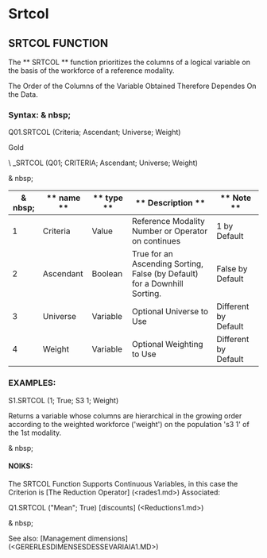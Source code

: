 # Srtcol

## SRTCOL FUNCTION

The ** SRTCOL ** function prioritizes the columns of a logical variable on the basis of the workforce of a reference modality.

The Order of the Columns of the Variable Obtained Therefore Dependes On the Data.

### Syntax: & nbsp;

Q01.SRTCOL (Criteria; Ascendant; Universe; Weight)

Gold

\ _SRTCOL (Q01; CRITERIA; Ascendant; Universe; Weight)

& nbsp;

| & nbsp; | ** name ** | ** type ** | ** Description ** | ** Note ** |
| --- | --- | --- | --- | --- |
| &#49; | Criteria | Value | Reference Modality Number or Operator on continues | &#49; by Default |
| &#50; | Ascendant | Boolean | True for an Ascending Sorting, False (by Default) for a Downhill Sorting. | False by Default |
| &#51; | Universe | Variable | Optional Universe to Use | Different by Default |
| &#52; | Weight | Variable | Optional Weighting to Use | Different by Default |

### EXAMPLES:

S1.SRTCOL (1; True; S3 1; Weight)

Returns a variable whose columns are hierarchical in the growing order according to the weighted workforce ('weight') on the population 's3 1' of the 1st modality.

& nbsp;

#### NOIKS:

The SRTCOL Function Supports Continuous Variables, in this case the Criterion is [The Reduction Operator] (<rades1.md>) Associated:

Q1.SRTCOL ("Mean"; True) [discounts] (<Reductions1.md>)

& nbsp;

See also: [Management dimensions] (<GERERLESDIMENSESDESSEVARIAIA1.MD>)